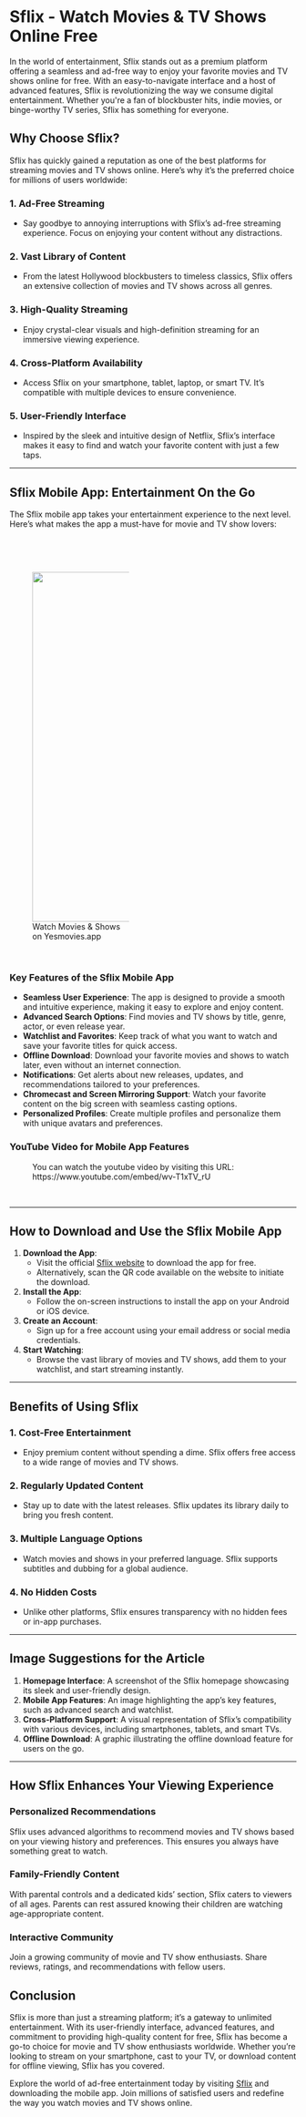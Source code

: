 <h1 data-pm-slice="1 1 []"><span>Sflix - Watch Movies &amp; TV Shows Online Free</span></h1>
<p><span>In the world of entertainment, Sflix stands out as a premium platform offering a seamless and ad-free way to enjoy your favorite movies and TV shows online for free. With an easy-to-navigate interface and a host of advanced features, Sflix is revolutionizing the way we consume digital entertainment. Whether you're a fan of blockbuster hits, indie movies, or binge-worthy TV series, Sflix has something for everyone.</span></p>
<h2><span>Why Choose Sflix?</span></h2>
<p><span>Sflix has quickly gained a reputation as one of the best platforms for streaming movies and TV shows online. Here’s why it’s the preferred choice for millions of users worldwide:</span></p>
<h3><span>1. <strong>Ad-Free Streaming</strong></span></h3>
<ul data-spread="false">
    <li><span>Say goodbye to annoying interruptions with Sflix’s ad-free streaming experience. Focus on enjoying your content without any distractions.</span></li>
</ul>
<h3><span>2. <strong>Vast Library of Content</strong></span></h3>
<ul data-spread="false">
    <li><span>From the latest Hollywood blockbusters to timeless classics, Sflix offers an extensive collection of movies and TV shows across all genres.</span></li>
</ul>
<h3><span>3. <strong>High-Quality Streaming</strong></span></h3>
<ul data-spread="false">
    <li><span>Enjoy crystal-clear visuals and high-definition streaming for an immersive viewing experience.</span></li>
</ul>
<h3><span>4. <strong>Cross-Platform Availability</strong></span></h3>
<ul data-spread="false">
    <li><span>Access Sflix on your smartphone, tablet, laptop, or smart TV. It’s compatible with multiple devices to ensure convenience.</span></li>
</ul>
<h3><span>5. <strong>User-Friendly Interface</strong></span></h3>
<ul data-spread="false">
    <li><span>Inspired by the sleek and intuitive design of Netflix, Sflix’s interface makes it easy to find and watch your favorite content with just a few taps.</span></li>
</ul>
<hr>
<h2><span>Sflix Mobile App: Entertainment On the Go</span></h2>
<p><span>The Sflix mobile app takes your entertainment experience to the next level. Here’s what makes the app a must-have for movie and TV show lovers:</span></p>
<p>&nbsp;</p>
<p>&nbsp;</p>
<figure class="image image_resized" style="width:33.74%;"><img style="aspect-ratio:618/614;" src="https://ww.yesmovies.app/cdn/screenshots2.webp" width="618" height="614">
    <figcaption>Watch Movies &amp; Shows on Yesmovies.app</figcaption>
</figure>
<p>&nbsp;</p>
<h3><span>Key Features of the Sflix Mobile App</span></h3>
<ul data-spread="false">
    <li><span><strong>Seamless User Experience</strong>: The app is designed to provide a smooth and intuitive experience, making it easy to explore and enjoy content.</span></li>
    <li><span><strong>Advanced Search Options</strong>: Find movies and TV shows by title, genre, actor, or even release year.</span></li>
    <li><span><strong>Watchlist and Favorites</strong>: Keep track of what you want to watch and save your favorite titles for quick access.</span></li>
    <li><span><strong>Offline Download</strong>: Download your favorite movies and shows to watch later, even without an internet connection.</span></li>
    <li><span><strong>Notifications</strong>: Get alerts about new releases, updates, and recommendations tailored to your preferences.</span></li>
    <li><span><strong>Chromecast and Screen Mirroring Support</strong>: Watch your favorite content on the big screen with seamless casting options.</span></li>
    <li><span><strong>Personalized Profiles</strong>: Create multiple profiles and personalize them with unique avatars and preferences.</span></li>
</ul>
<h3><span>YouTube Video for Mobile App Features</span></h3>
<figure class="media">
     You can watch the youtube video by visiting this URL: https://www.youtube.com/embed/wv-T1xTV_rU
                                    
</figure>
<p>&nbsp;</p>
<hr>
<h2><span>How to Download and Use the Sflix Mobile App</span></h2>
<ol data-spread="true">
    <li><span><strong>Download the App</strong>:</span>
        <ul data-spread="false">
            <li><span>Visit the official </span><a target="_blank" rel="noopener noreferrer" href="https://watchbestmovies.com" disabled="false"><span>Sflix website</span></a><span> to download the app for free.</span></li>
            <li><span>Alternatively, scan the QR code available on the website to initiate the download.</span></li>
        </ul>
    </li>
    <li><span><strong>Install the App</strong>:</span>
        <ul data-spread="false">
            <li><span>Follow the on-screen instructions to install the app on your Android or iOS device.</span></li>
        </ul>
    </li>
    <li><span><strong>Create an Account</strong>:</span>
        <ul data-spread="false">
            <li><span>Sign up for a free account using your email address or social media credentials.</span></li>
        </ul>
    </li>
    <li><span><strong>Start Watching</strong>:</span>
        <ul data-spread="false">
            <li><span>Browse the vast library of movies and TV shows, add them to your watchlist, and start streaming instantly.</span></li>
        </ul>
    </li>
</ol>
<hr>
<h2><span>Benefits of Using Sflix</span></h2>
<h3><span>1. <strong>Cost-Free Entertainment</strong></span></h3>
<ul data-spread="false">
    <li><span>Enjoy premium content without spending a dime. Sflix offers free access to a wide range of movies and TV shows.</span></li>
</ul>
<h3><span>2. <strong>Regularly Updated Content</strong></span></h3>
<ul data-spread="false">
    <li><span>Stay up to date with the latest releases. Sflix updates its library daily to bring you fresh content.</span></li>
</ul>
<h3><span>3. <strong>Multiple Language Options</strong></span></h3>
<ul data-spread="false">
    <li><span>Watch movies and shows in your preferred language. Sflix supports subtitles and dubbing for a global audience.</span></li>
</ul>
<h3><span>4. <strong>No Hidden Costs</strong></span></h3>
<ul data-spread="false">
    <li><span>Unlike other platforms, Sflix ensures transparency with no hidden fees or in-app purchases.</span></li>
</ul>
<hr>
<h2><span>Image Suggestions for the Article</span></h2>
<ol data-spread="false">
    <li><span><strong>Homepage Interface</strong>: A screenshot of the Sflix homepage showcasing its sleek and user-friendly design.</span></li>
    <li><span><strong>Mobile App Features</strong>: An image highlighting the app’s key features, such as advanced search and watchlist.</span></li>
    <li><span><strong>Cross-Platform Support</strong>: A visual representation of Sflix’s compatibility with various devices, including smartphones, tablets, and smart TVs.</span></li>
    <li><span><strong>Offline Download</strong>: A graphic illustrating the offline download feature for users on the go.</span></li>
</ol>
<hr>
<h2><span>How Sflix Enhances Your Viewing Experience</span></h2>
<h3><span>Personalized Recommendations</span></h3>
<p><span>Sflix uses advanced algorithms to recommend movies and TV shows based on your viewing history and preferences. This ensures you always have something great to watch.</span></p>
<h3><span>Family-Friendly Content</span></h3>
<p><span>With parental controls and a dedicated kids’ section, Sflix caters to viewers of all ages. Parents can rest assured knowing their children are watching age-appropriate content.</span></p>
<h3><span>Interactive Community</span></h3>
<p><span>Join a growing community of movie and TV show enthusiasts. Share reviews, ratings, and recommendations with fellow users.</span></p>
<h2><span>Conclusion</span></h2>
<p><span>Sflix is more than just a streaming platform; it’s a gateway to unlimited entertainment. With its user-friendly interface, advanced features, and commitment to providing high-quality content for free, Sflix has become a go-to choice for movie and TV show enthusiasts worldwide. Whether you’re looking to stream on your smartphone, cast to your TV, or download content for offline viewing, Sflix has you covered.</span></p>
<p><span>Explore the world of ad-free entertainment today by visiting </span><a target="_blank" rel="noopener noreferrer" href="https://watchbestmovies.com" disabled="false"><span>Sflix</span></a><span> and downloading the mobile app. Join millions of satisfied users and redefine the way you watch movies and TV shows online.</span></p>
